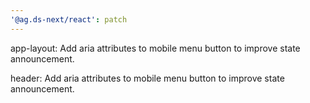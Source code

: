 ```yaml
---
'@ag.ds-next/react': patch
---
```


app-layout: Add aria attributes to mobile menu button to improve state announcement.

header: Add aria attributes to mobile menu button to improve state announcement.
